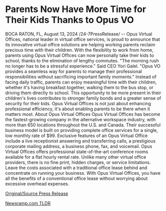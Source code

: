 # Parents Now Have More Time for Their Kids Thanks to Opus VO

BOCA RATON, FL, August 13, 2024 /24-7PressRelease/ -- Opus Virtual Offices, national leader in virtual office services, is proud to announce that its innovative virtual office solutions are helping working parents reclaim precious time with their children. With the flexibility to work from home, parents using Opus Virtual Offices can now personally take their kids to school, thanks to the elimination of lengthy commutes.  "The morning rush no longer has to be a stressful experience." Said CEO Yori Galel. "Opus VO provides a seamless way for parents to manage their professional responsibilities without sacrificing important family moments." Instead of facing daily traffic, parents can enjoy meaningful time with their children, whether it's having breakfast together, walking them to the bus stop, or driving them directly to school. This opportunity to be more present in their children's lives contributes to stronger family bonds and a greater sense of security for their kids. Opus Virtual Offices is not just about enhancing professional efficiency, it's about enabling parents to be there when it matters most.  About Opus Virtual Offices Opus Virtual Offices has become the fastest-growing company in the alternative workspace industry, with more than 650 locations throughout the U.S. and Canada. Their successful business model is built on providing complete office services for a single, low monthly rate of $99. Exclusive features of an Opus Virtual Office include a live receptionist answering and transferring calls, a prestigious corporate mailing address, a business phone, fax, and voicemail.  Opus Virtual Offices offers professional state-of-the-art conference rooms available for a flat hourly rental rate. Unlike many other virtual office providers, there is no fine print, hidden charges, or service limitations. Leave the costs associated with a traditional office lease behind and concentrate on running your business. With Opus Virtual Offices, you have all the benefits of a conventional office lease without worrying about excessive overhead expenses. 

[Original/Source Press Release](https://www.24-7pressrelease.com/press-release/513350/parents-now-have-more-time-for-their-kids-thanks-to-opus-vo) 

[Newsramp.com TLDR](https://newsramp.com/None) 